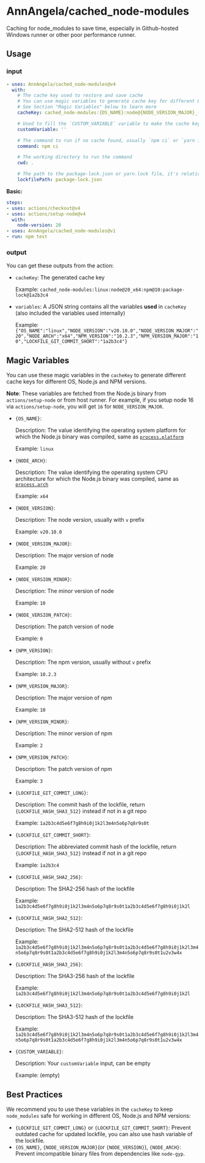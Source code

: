 # AnnAngela/cached_node-modules

Caching for node_modules to save time, especially in Github-hosted Windows runner or other poor performance runner.

## Usage

### input

```yaml
- uses: AnnAngela/cached_node-modules@v4
  with:
    # The cache key used to restore and save cache
    # You can use magic variables to generate cache key for different OS, Node.js and NPM versions
    # See Section "Magic Variables" below to learn more
    cacheKey: cached_node-modules:{OS_NAME}:node@{NODE_VERSION_MAJOR}_{NODE_ARCH}:npm@{NPM_VERSION_MAJOR}:package-lock@{LOCKFILE_GIT_COMMIT_SHORT}{CUSTOM_VARIABLE}

    # Used to fill the `CUSTOM_VARIABLE` variable to make the cache key unique
    customVariable: ''

    # The command to run if no cache found, usually `npm ci` or `yarn install --frozen-lockfile` or `pnpm install`
    command: npm ci

    # The working directory to run the command
    cwd: .

    # The path to the package-lock.json or yarn.lock file, it's relative to the `cwd`
    lockfilePath: package-lock.json
```

**Basic:**

```yaml
steps:
- uses: actions/checkout@v4
- uses: actions/setup-node@v4
  with:
    node-version: 20
- uses: AnnAngela/cached_node-modules@v1
- run: npm test
```

### output

You can get these outputs from the action:

* `cacheKey`: The generated cache key

  Example: `cached_node-modules:linux:node@20_x64:npm@10:package-lock@1a2b3c4`

* `variables`: A JSON string contains all the variables **used** in `cacheKey` (also included the variables used internally)

  Example: `{"OS_NAME":"linux","NODE_VERSION":"v20.10.0","NODE_VERSION_MAJOR":"20","NODE_ARCH":"x64","NPM_VERSION":"10.2.3","NPM_VERSION_MAJOR":"10","LOCKFILE_GIT_COMMIT_SHORT":"1a2b3c4"}`

## Magic Variables

You can use these magic variables in the `cacheKey` to generate different cache keys for different OS, Node.js and NPM versions.

**Note**: These variables are fetched from the Node.js binary from `actions/setup-node` or from host runner. For example, if you setup node 16 via `actions/setup-node`, you will get `16` for `NODE_VERSION_MAJOR`.

* `{OS_NAME}`:

  Description: The value identifying the operating system platform for which the Node.js binary was compiled, same as [`process.platform`](https://nodejs.org/docs/latest-v20.x/api/process.html#processplatform)

  Example: `linux`

* `{NODE_ARCH}`:

  Description: The value identifying the operating system CPU architecture for which the Node.js binary was compiled, same as [`process.arch`](https://nodejs.org/docs/latest-v20.x/api/process.html#processarch)

  Example: `x64`

* `{NODE_VERSION}`:

  Description: The node version, usually with `v` prefix

  Example: `v20.10.0`

* `{NODE_VERSION_MAJOR}`:

  Description: The major version of node

  Example: `20`

* `{NODE_VERSION_MINOR}`:

  Description: The minor version of node

  Example: `10`

* `{NODE_VERSION_PATCH}`:

  Description: The patch version of node

  Example: `0`

* `{NPM_VERSION}`:

  Description: The npm version, usually without `v` prefix

  Example: `10.2.3`

* `{NPM_VERSION_MAJOR}`:

  Description: The major version of npm

  Example: `10`

* `{NPM_VERSION_MINOR}`:

  Description: The minor version of npm

  Example: `2`

* `{NPM_VERSION_PATCH}`:

  Description: The patch version of npm

  Example: `3`

* `{LOCKFILE_GIT_COMMIT_LONG}`:

  Description: The commit hash of the lockfile, return `{LOCKFILE_HASH_SHA3_512}` instead if not in a git repo

  Example: `1a2b3c4d5e6f7g8h9i0j1k2l3m4n5o6p7q8r9s0t`

* `{LOCKFILE_GIT_COMMIT_SHORT}`:

  Description: The abbreviated commit hash of the lockfile, return `{LOCKFILE_HASH_SHA3_512}` instead if not in a git repo

  Example: `1a2b3c4`

* `{LOCKFILE_HASH_SHA2_256}`:

  Description: The SHA2-256 hash of the lockfile

  Example: `1a2b3c4d5e6f7g8h9i0j1k2l3m4n5o6p7q8r9s0t1a2b3c4d5e6f7g8h9i0j1k2l`

* `{LOCKFILE_HASH_SHA2_512}`:

  Description: The SHA2-512 hash of the lockfile

  Example: `1a2b3c4d5e6f7g8h9i0j1k2l3m4n5o6p7q8r9s0t1a2b3c4d5e6f7g8h9i0j1k2l3m4n5o6p7q8r9s0t1a2b3c4d5e6f7g8h9i0j1k2l3m4n5o6p7q8r9s0t1u2v3w4x`

* `{LOCKFILE_HASH_SHA3_256}`:

  Description: The SHA3-256 hash of the lockfile

  Example: `1a2b3c4d5e6f7g8h9i0j1k2l3m4n5o6p7q8r9s0t1a2b3c4d5e6f7g8h9i0j1k2l`

* `{LOCKFILE_HASH_SHA3_512}`:

  Description: The SHA3-512 hash of the lockfile

  Example: `1a2b3c4d5e6f7g8h9i0j1k2l3m4n5o6p7q8r9s0t1a2b3c4d5e6f7g8h9i0j1k2l3m4n5o6p7q8r9s0t1a2b3c4d5e6f7g8h9i0j1k2l3m4n5o6p7q8r9s0t1u2v3w4x`

* `{CUSTOM_VARIABLE}`:

  Description: Your `customVariable` input, can be empty

  Example: (empty)

## Best Practices

We recommend you to use these variables in the `cacheKey` to keep `node_modules` safe for working in different OS, Node.js and NPM versions:

* `{LOCKFILE_GIT_COMMIT_LONG}` or `{LOCKFILE_GIT_COMMIT_SHORT}`: Prevent outdated cache for updated lockfile, you can also use hash variable of the lockfile.
* `{OS_NAME}`, `{NODE_VERSION_MAJOR}`(or `{NODE_VERSION}`), `{NODE_ARCH}`: Prevent imcompatible binary files from dependencies like `node-gyp`.
